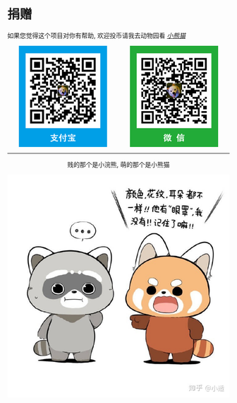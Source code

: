 # 捐赠

如果您觉得这个项目对你有帮助, 欢迎投币请我去动物园看 [_小熊猫_](https://baike.baidu.com/item/%E5%B0%8F%E7%86%8A%E7%8C%AB/22379)

<div style="text-align:center;display: flex;justify-content: space-around;">
    <img src="./assets/pay_al.png" />
    <img src="./assets/pay_wx.png" />
</div>

<hr />

<div style="text-align:center;">
    贱的那个是小浣熊, 萌的那个是小熊猫
</div>

![red-panda](./assets/red-panda.jpg)
